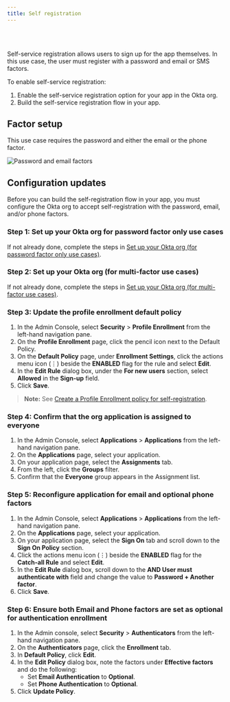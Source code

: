 ```yaml
---
title: Self registration
---
```


<div class="oie-embedded-sdk">

<ApiLifecycle access="ie" /><br>
<ApiLifecycle access="Limited GA" /><br>

<StackSelector class="cleaner-selector"/>

Self-service registration allows users to sign up for the app themselves. In this use case, the user must register with a password and email or SMS factors.

To enable self-service registration:

1. Enable the self-service registration option for your app in the Okta org.
1. Build the self-service registration flow in your app.

## Factor setup

This use case requires the password and either the email or the phone factor.

<div class="common-image-format">

![Password and email factors](/img/oie-embedded-sdk/factor-password-email-or-phone.png
 "Password and email factors")

</div>

## Configuration updates

Before you can build the self-registration flow in your app, you must configure the Okta org to accept self-registration with the password, email, and/or phone factors.

### Step 1: Set up your Okta org for password factor only use cases

If not already done, complete the steps in [Set up your Okta org (for password factor only use cases)](/docs/guides/oie-embedded-common-org-setup/aspnet/main/#set-up-your-okta-org-for-password-factor-only-use-cases).

### Step 2: Set up your Okta org (for multi-factor use cases)

If not already done, complete the steps in [Set up your Okta org (for multi-factor use cases)](/docs/guides/oie-embedded-common-org-setup/aspnet/main/#set-up-your-okta-org-for-multifactor-use-cases).

### Step 3: Update the profile enrollment default policy

1. In the Admin Console, select **Security** > **Profile Enrollment** from the left-hand navigation pane.
1. On the **Profile Enrollment** page, click the pencil icon next to the Default Policy.
1. On the **Default Policy** page, under **Enrollment Settings**, click the actions menu icon (⋮) beside the **ENABLED** flag for the rule and select **Edit**.
1. In the **Edit Rule** dialog box, under the **For new users** section, select **Allowed** in the **Sign-up** field.
1. Click **Save**.

> **Note:** See [Create a Profile Enrollment policy for self-registration](https://help.okta.com/en/oie/Content/Topics/identity-engine/policies/create-profile-enrollment-policy-sr.htm).

### Step 4: Confirm that the org application is assigned to everyone

1. In the Admin Console, select **Applications** > **Applications** from the left-hand navigation pane.
1. On the **Applications** page, select your application.
1. On your application page, select the **Assignments** tab.
1. From the left, click the **Groups** filter.
1. Confirm that the **Everyone** group appears in the Assignment list.

### Step 5: Reconfigure application for email and optional phone factors

1. In the Admin Console, select **Applications** > **Applications** from the left-hand navigation pane.
1. On the **Applications** page, select your application.
1. On your application page, select the **Sign On** tab and scroll down to the **Sign On Policy** section.
1. Click the actions menu icon (⋮) beside the **ENABLED** flag for the **Catch-all Rule** and select **Edit**.
1. In the **Edit Rule** dialog box, scroll down to the **AND User must authenticate with** field and change the value to **Password + Another factor**.
1. Click **Save**.

### Step 6: Ensure both Email and Phone factors are set as optional for authentication enrollment

1. In the Admin console, select **Security** > **Authenticators** from the left-hand navigation pane.
1. On the **Authenticators** page, click the **Enrollment** tab.
1. In **Default Policy**, click **Edit**.
1. In the **Edit Policy** dialog box, note the factors under **Effective factors** and do the following:
   * Set **Email Authentication** to **Optional**.
   * Set **Phone Authentication** to **Optional**.
1. Click **Update Policy**.

<StackSnippet snippet="summaryofsteps" noSelector />

<StackSnippet snippet="integrationsteps" noSelector />

</div>

